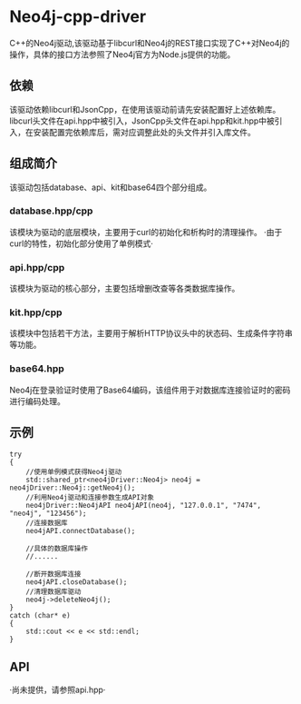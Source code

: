 # Neo4j-cpp-driver
C++的Neo4j驱动,该驱动基于libcurl和Neo4j的REST接口实现了C++对Neo4j的操作，具体的接口方法参照了Neo4j官方为Node.js提供的功能。

## 依赖
该驱动依赖libcurl和JsonCpp，在使用该驱动前请先安装配置好上述依赖库。
libcurl头文件在api.hpp中被引入，JsonCpp头文件在api.hpp和kit.hpp中被引入，在安装配置完依赖库后，需对应调整此处的头文件并引入库文件。

## 组成简介
该驱动包括database、api、kit和base64四个部分组成。

### database.hpp/cpp
该模块为驱动的底层模块，主要用于curl的初始化和析构时的清理操作。
·由于curl的特性，初始化部分使用了单例模式·

### api.hpp/cpp
该模块为驱动的核心部分，主要包括增删改查等各类数据库操作。

### kit.hpp/cpp
该模块中包括若干方法，主要用于解析HTTP协议头中的状态码、生成条件字符串等功能。

### base64.hpp
Neo4j在登录验证时使用了Base64编码，该组件用于对数据库连接验证时的密码进行编码处理。

## 示例
    try
    {
        //使用单例模式获得Neo4j驱动
        std::shared_ptr<neo4jDriver::Neo4j> neo4j = neo4jDriver::Neo4j::getNeo4j();
        //利用Neo4j驱动和连接参数生成API对象
        neo4jDriver::Neo4jAPI neo4jAPI(neo4j, "127.0.0.1", "7474", "neo4j", "123456");
        //连接数据库
        neo4jAPI.connectDatabase();
        
        //具体的数据库操作
        //......
        
        //断开数据库连接
        neo4jAPI.closeDatabase();
        //清理数据库驱动
        neo4j->deleteNeo4j();
    }
    catch (char* e)
    {
        std::cout << e << std::endl;
    }
    
## API
·尚未提供，请参照api.hpp·
